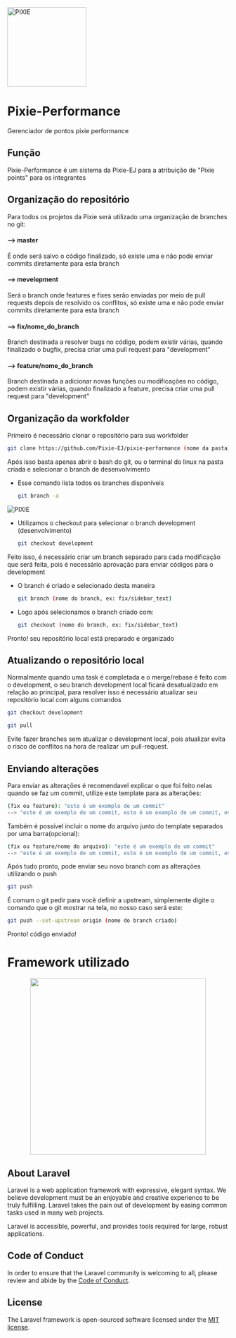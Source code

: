 <img src="https://i.imgur.com/bjCwde7.png" width="180px" height="180px" alt="PIXIE">

# Pixie-Performance
Gerenciador de pontos pixie performance

## Função
Pixie-Performance é um sistema da Pixie-EJ para a atribuição de "Pixie points" para os integrantes

## Organização do repositório
Para todos os projetos da Pixie será utilizado uma organização de branches no git:

#### --> master
   É onde será salvo o código finalizado, só existe uma e não pode enviar commits diretamente para esta branch

#### --> mevelopment
   Será o branch onde features e fixes serão enviadas por meio de pull requests depois de resolvido os conflitos, só existe uma e não pode enviar commits diretamente para esta branch

#### --> fix/nome_do_branch
   Branch destinada a resolver bugs no código, podem existir várias, quando finalizado o bugfix, precisa criar uma pull request para "development"

#### --> feature/nome_do_branch
   Branch destinada a adicionar novas funções ou modificações no código, podem existir várias, quando finalizado a feature, precisa criar uma pull request para "development"

## Organização da workfolder

Primeiro é necessário clonar o repositório para sua workfolder

   ```sh
   git clone https://github.com/Pixie-EJ/pixie-performance (nome da pasta)
   ```

Após isso basta apenas abrir o bash do git, ou o terminal do linux na pasta criada e selecionar o branch de desenvolvimento

   * Esse comando lista todos os branches disponíveis

      ```sh
      git branch -a
      ```
   
   <img src="https://i.imgur.com/1M2DyjR.png" width="" height="" alt="PIXIE">
   
   * Utilizamos o checkout para selecionar o branch development (desenvolvimento)

      ```sh
      git checkout development
      ```
   
Feito isso, é necessário criar um branch separado para cada modificação que será feita, pois é necessário aprovação para enviar códigos para o development

   * O branch é criado e selecionado desta maneira

       ```sh
       git branch (nome do branch, ex: fix/sidebar_text)
       ```
      
   * Logo após selecionamos o branch criado com:
   
       ```sh
       git checkout (nome do branch, ex: fix/sidebar_text)
       ```
 
 Pronto! seu repositório local está preparado e organizado
 
 ## Atualizando o repositório local
 
 Normalmente quando uma task é completada e o merge/rebase é feito com o development, o seu branch development local ficará desatualizado em relação ao principal, para resolver isso é necessário atualizar seu repositório local com alguns comandos
 
   ```sh
   git checkout development
   ```
   
   ```sh
   git pull
   ```
   
Evite fazer branches sem atualizar o development local, pois atualizar evita o risco de conflitos na hora de realizar um pull-request.

## Enviando alterações

Para enviar as alterações é recomendavel explicar o que foi feito nelas quando se faz um commit, utilize este template para as alterações:

   ```sh
   (fix ou feature): "este é um exemplo de um commit"
   --> "este é um exemplo de um commit, este é um exemplo de um commit, este é um exemplo de um commit, este é um exemplo de um commit"
   ```
   
Também é possível incluir o nome do arquivo junto do template separados por uma barra(opcional):
   
   ```sh
   (fix ou feature/nome do arquivo): "este é um exemplo de um commit"
   --> "este é um exemplo de um commit, este é um exemplo de um commit, este é um exemplo de um commit, este é um exemplo de um commit"
   ```

Após tudo pronto, pode enviar seu novo branch com as alterações utilizando o push

   ```sh
   git push
   ```
   
É comum o git pedir para você definir a upstream, simplemente digite o comando que o git mostrar na tela, no nosso caso será este:

   ```sh
   git push --set-upstream origin (nome do branch criado)
   ```
   
Pronto! código enviado!

# Framework utilizado

<p align="center"><a href="https://laravel.com" target="_blank"><img src="https://raw.githubusercontent.com/laravel/art/master/logo-lockup/5%20SVG/2%20CMYK/1%20Full%20Color/laravel-logolockup-cmyk-red.svg" width="400"></a></p>

## About Laravel

Laravel is a web application framework with expressive, elegant syntax. We believe development must be an enjoyable and creative experience to be truly fulfilling. Laravel takes the pain out of development by easing common tasks used in many web projects.

Laravel is accessible, powerful, and provides tools required for large, robust applications.

## Code of Conduct

In order to ensure that the Laravel community is welcoming to all, please review and abide by the [Code of Conduct](https://laravel.com/docs/contributions#code-of-conduct).

## License

The Laravel framework is open-sourced software licensed under the [MIT license](https://opensource.org/licenses/MIT).
